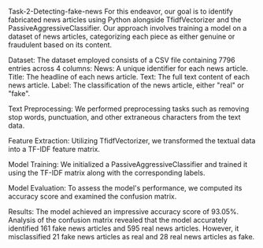 Task-2-Detecting-fake-news
For this endeavor, our goal is to identify fabricated news articles using Python alongside TfidfVectorizer and the PassiveAggressiveClassifier. Our approach involves training a model on a dataset of news articles, categorizing each piece as either genuine or fraudulent based on its content.

Dataset: The dataset employed consists of a CSV file containing 7796 entries across 4 columns: News: A unique identifier for each news article. Title: The headline of each news article. Text: The full text content of each news article. Label: The classification of the news article, either "real" or "fake".

Text Preprocessing: We performed preprocessing tasks such as removing stop words, punctuation, and other extraneous characters from the text data.

Feature Extraction: Utilizing TfidfVectorizer, we transformed the textual data into a TF-IDF feature matrix.

Model Training: We initialized a PassiveAggressiveClassifier and trained it using the TF-IDF matrix along with the corresponding labels.

Model Evaluation: To assess the model's performance, we computed its accuracy score and examined the confusion matrix.

Results: The model achieved an impressive accuracy score of 93.05%. Analysis of the confusion matrix revealed that the model accurately identified 161 fake news articles and 595 real news articles. However, it misclassified 21 fake news articles as real and 28 real news articles as fake.
